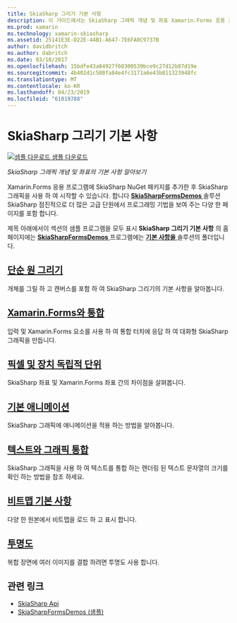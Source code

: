 ```yaml
---
title: SkiaSharp 그리기 기본 사항
description: 이 가이드에서는 SkiaSharp 그래픽 개념 및 좌표 Xamarin.Forms 응용 프로그램에서의 기본 사항을 설명 합니다.
ms.prod: xamarin
ms.technology: xamarin-skiasharp
ms.assetid: 25141E3E-D22E-44B1-A647-7E6FA0C9737B
author: davidbritch
ms.author: dabritch
ms.date: 03/10/2017
ms.openlocfilehash: 15bdfe43a84927f60300539bce9c27d12b87d19e
ms.sourcegitcommit: 4b402d1c508fa84e4fc3171a6e43b811323948fc
ms.translationtype: MT
ms.contentlocale: ko-KR
ms.lasthandoff: 04/23/2019
ms.locfileid: "61019788"
---
```

# <a name="skiasharp-drawing-basics"></a>SkiaSharp 그리기 기본 사항

[![샘플 다운로드](~/media/shared/download.png) 샘플 다운로드](https://developer.xamarin.com/samples/xamarin-forms/SkiaSharpForms/Demos/)

_SkiaSharp 그래픽 개념 및 좌표의 기본 사항 알아보기_

Xamarin.Forms 응용 프로그램에 SkiaSharp NuGet 패키지를 추가한 후 SkiaSharp 그래픽을 사용 하 여 시작할 수 있습니다. 합니다 [ **SkiaSharpFormsDemos** ](https://developer.xamarin.com/samples/xamarin-forms/SkiaSharpForms/Demos/) 솔루션 SkiaSharp 점진적으로 더 많은 고급 단원에서 프로그래밍 기법을 보여 주는 다양 한 페이지를 포함 합니다.

제목 아래에서이 섹션의 샘플 프로그램을 모두 표시 **SkiaSharp 그리기 기본 사항** 의 홈 페이지에는 [ **SkiaSharpFormsDemos** ](https://developer.xamarin.com/samples/xamarin-forms/SkiaSharpForms/Demos/) 프로그램에는 [ **기본 사항을** ](https://github.com/xamarin/xamarin-forms-samples/tree/master/SkiaSharpForms/Demos/Demos/SkiaSharpFormsDemos/Basics) 솔루션의 폴더입니다.

## <a name="drawing-a-simple-circlecirclemd"></a>[단순 원 그리기](circle.md)

개체를 그릴 하 고 캔버스를 포함 하 여 SkiaSharp 그리기의 기본 사항을 알아봅니다.

## <a name="integrating-with-xamarinformsintegrationmd"></a>[Xamarin.Forms와 통합](integration.md)

입력 및 Xamarin.Forms 요소를 사용 하 여 통합 터치에 응답 하 여 대화형 SkiaSharp 그래픽을 만듭니다.

## <a name="pixels-and-device-independent-unitspixelsmd"></a>[픽셀 및 장치 독립적 단위](pixels.md)

SkiaSharp 좌표 및 Xamarin.Forms 좌표 간의 차이점을 살펴봅니다.

## <a name="basic-animationanimationmd"></a>[기본 애니메이션](animation.md)

SkiaSharp 그래픽에 애니메이션을 적용 하는 방법을 알아봅니다.

## <a name="integrating-text-and-graphicstextmd"></a>[텍스트와 그래픽 통합](text.md)

SkiaSharp 그래픽을 사용 하 여 텍스트를 통합 하는 렌더링 된 텍스트 문자열의 크기를 확인 하는 방법을 참조 하세요.

## <a name="bitmap-basicsbitmapsmd"></a>[비트맵 기본 사항](bitmaps.md)

다양 한 원본에서 비트맵을 로드 하 고 표시 합니다.

## <a name="transparencytransparencymd"></a>[투명도](transparency.md)

복합 장면에 여러 이미지를 결합 하려면 투명도 사용 합니다.

## <a name="related-links"></a>관련 링크

- [SkiaSharp Api](https://docs.microsoft.com/dotnet/api/skiasharp)
- [SkiaSharpFormsDemos (샘플)](https://developer.xamarin.com/samples/xamarin-forms/SkiaSharpForms/Demos/)
